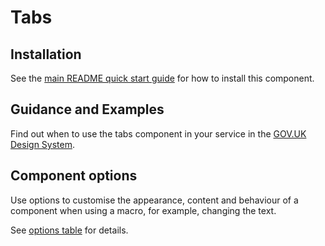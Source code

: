 # Tabs

## Installation

See the [main README quick start guide](https://github.com/alphagov/govuk-frontend/tree/test_moving_docs#quick-start) for how to install this component.

## Guidance and Examples

Find out when to use the tabs component in your service in the [GOV.UK Design System](https://test_moving_docs--govuk-design-system-preview.netlify.com/components/tabs).

## Component options

Use options to customise the appearance, content and behaviour of a component when using a macro, for example, changing the text.

See [options table](https://test_moving_docs--govuk-design-system-preview.netlify.com/components/tabs/#options-tabs-example) for details.
